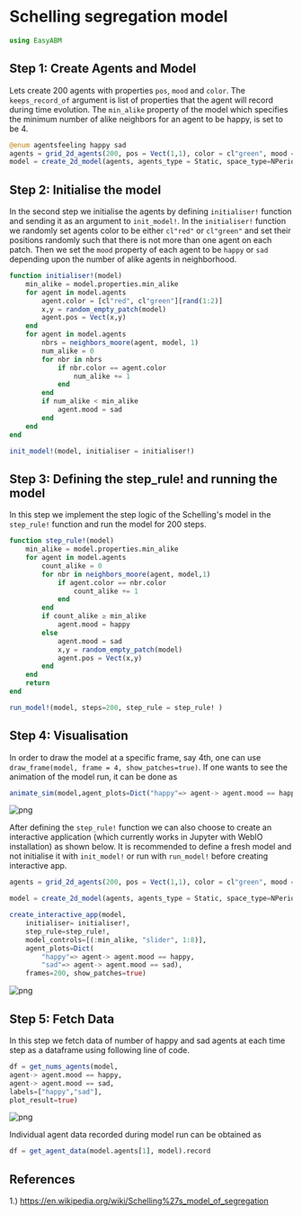 
# Schelling segregation model

```julia
using EasyABM
```

## Step 1: Create Agents and Model

Lets create 200 agents with properties `pos`, `mood` and `color`. The `keeps_record_of` argument is list of properties that the agent will record during time evolution. The `min_alike` property of the model which specifies the minimum number of alike neighbors for an agent to be happy, is set to be 4. 

```julia
@enum agentsfeeling happy sad
agents = grid_2d_agents(200, pos = Vect(1,1), color = cl"green", mood = happy, keeps_record_of=Set([:pos, :mood]))
model = create_2d_model(agents, agents_type = Static, space_type=NPeriodic, size = (20,20), min_alike = 4)
```

## Step 2: Initialise the model

In the second step we initialise the agents by defining `initialiser!` function and sending it as an argument to `init_model!`. In the `initialiser!` function we randomly set agents color to be either `cl"red"` or `cl"green"` and set their positions randomly such that there is not more than one agent on each patch. Then we set the `mood` property of each agent to be `happy` or `sad` depending upon the number of alike agents in neighborhood. 


```julia
function initialiser!(model)
    min_alike = model.properties.min_alike
    for agent in model.agents
        agent.color = [cl"red", cl"green"][rand(1:2)]
        x,y = random_empty_patch(model)   
        agent.pos = Vect(x,y)
    end    
    for agent in model.agents
        nbrs = neighbors_moore(agent, model, 1)
        num_alike = 0
        for nbr in nbrs
            if nbr.color == agent.color
                num_alike += 1
            end
        end
        if num_alike < min_alike
            agent.mood = sad
        end
    end
end

init_model!(model, initialiser = initialiser!)
```

## Step 3: Defining the step_rule! and running the model

In this step we implement the step logic of the Schelling's model in the `step_rule!` function and run the model for 200 steps. 



```julia
function step_rule!(model)
    min_alike = model.properties.min_alike
    for agent in model.agents
        count_alike = 0
        for nbr in neighbors_moore(agent, model,1)
            if agent.color == nbr.color
                count_alike += 1
            end
        end
        if count_alike ≥ min_alike
            agent.mood = happy
        else
            agent.mood = sad
            x,y = random_empty_patch(model) 
            agent.pos = Vect(x,y)
        end
    end
    return
end

run_model!(model, steps=200, step_rule = step_rule! )
```

## Step 4: Visualisation 

In order to draw the model at a specific frame, say 4th, one can use `draw_frame(model, frame = 4, show_patches=true)`. If one wants to see the animation of the model run, it can be done as 

```julia
animate_sim(model,agent_plots=Dict("happy"=> agent-> agent.mood == happy, "sad"=> agent-> agent.mood == sad), show_patches=true)
```

![png](assets/Schelling/SchellingAnim1.png)


After defining the `step_rule!` function we can also choose to create an interactive application (which currently works in Jupyter with WebIO installation) as shown below. It is recommended to define a fresh model and not initialise it with `init_model!` or run with `run_model!` before creating interactive app. 

```julia
agents = grid_2d_agents(200, pos = Vect(1,1), color = cl"green", mood = happy, keeps_record_of=Set([:pos, :mood]))

model = create_2d_model(agents, agents_type = Static, space_type=NPeriodic, size = (20,20), min_alike = 4)

create_interactive_app(model, 
    initialiser= initialiser!,
    step_rule=step_rule!,
    model_controls=[(:min_alike, "slider", 1:8)], 
    agent_plots=Dict(
        "happy"=> agent-> agent.mood == happy, 
        "sad"=> agent-> agent.mood == sad),
    frames=200, show_patches=true) 
```

![png](assets/Schelling/SchellingIntApp.png)




## Step 5: Fetch Data 

In this step we fetch data of number of happy and sad agents at each time step as a dataframe using following line of code. 

```julia
df = get_nums_agents(model, 
agent-> agent.mood == happy, 
agent-> agent.mood == sad,
labels=["happy","sad"], 
plot_result=true)
```

![png](assets/Schelling/SchellingPlot1.png)

Individual agent data recorded during model run can be obtained as 

```julia
df = get_agent_data(model.agents[1], model).record
```


## References
1.) https://en.wikipedia.org/wiki/Schelling%27s_model_of_segregation
    


